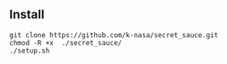 ## Install
```
git clone https://github.com/k-nasa/secret_sauce.git
chmod -R +x  ./secret_sauce/
./setup.sh
```
